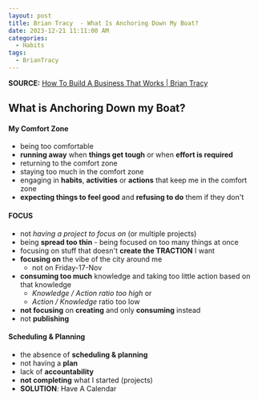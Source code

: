 ```yaml
---
layout: post
title: Brian Tracy  - What Is Anchoring Down My Boat?
date: 2023-12-21 11:11:00 AM
categories:
  - Habits
tags:
  - BrianTracy
---
```

**SOURCE:** [How To Build A Business That Works | Brian Tracy](https://www.youtube.com/watch?v=MN7yfV4UuCI)
## What is Anchoring Down my Boat?

#### My Comfort Zone
- being too comfortable
- **running away** when **things get tough** or when **effort is required**
- returning to the comfort zone
- staying too much in the comfort zone
- engaging in **habits**, **activities** or **actions** that keep me in the comfort zone
- **expecting things to feel good** and **refusing to do** them if they don't

#### FOCUS
- not *having a project to focus on* (or multiple projects)
- being **spread too thin** - being focused on too many things at once
- focusing on stuff that doesn't **create the TRACTION** I want
- **focusing on** the vibe of the city around me
	- not on Friday-17-Nov
- **consuming too much** knowledge and taking too little action based on that knowledge
	- *Knowledge / Action ratio too high* or
	- *Action / Knowledge* ratio too low
- **not focusing** on **creating** and only **consuming** instead
- not **publishing** 

#### Scheduling & Planning
- the absence of **scheduling & planning**
- not having a **plan**
- lack of **accountability**
- **not completing** what I started (projects)
- **SOLUTION**: Have A Calendar
